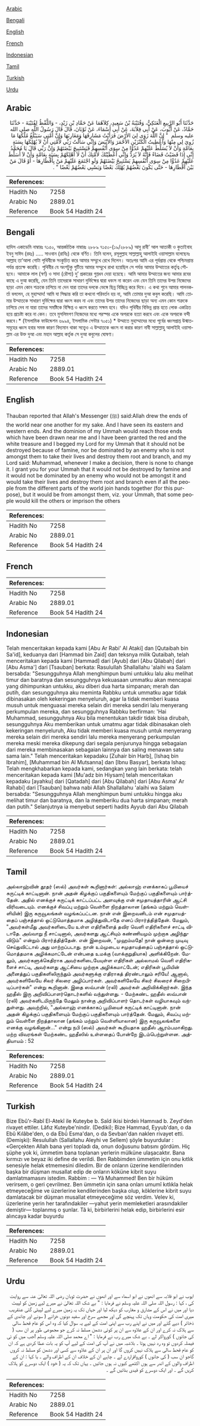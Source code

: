 [Arabic](#arabic)

[Bengali](#bengali)

[English](#english)

[French](#french)

[Indonesian](#indonesian)

[Tamil](#tamil)

[Turkish](#turkish)

[Urdu](#urdu)

## Arabic


<div dir="rtl" lang="ar" style={{fontSize:'larger',backgroundColor:'#f8f9fa',padding:20}}>
حَدَّثَنَا أَبُو الرَّبِيعِ الْعَتَكِيُّ، وَقُتَيْبَةُ بْنُ سَعِيدٍ، كِلاَهُمَا عَنْ حَمَّادِ بْنِ زَيْدٍ، - وَاللَّفْظُ لِقُتَيْبَةَ - حَدَّثَنَا حَمَّادٌ، عَنْ أَيُّوبَ، عَنْ أَبِي قِلاَبَةَ، عَنْ أَبِي أَسْمَاءَ، عَنْ ثَوْبَانَ، قَالَ قَالَ رَسُولُ اللَّهِ صلى الله عليه وسلم ‏ "‏ إِنَّ اللَّهَ زَوَى لِيَ الأَرْضَ فَرَأَيْتُ مَشَارِقَهَا وَمَغَارِبَهَا وَإِنَّ أُمَّتِي سَيَبْلُغُ مُلْكُهَا مَا زُوِيَ لِي مِنْهَا وَأُعْطِيتُ الْكَنْزَيْنِ الأَحْمَرَ وَالأَبْيَضَ وَإِنِّي سَأَلْتُ رَبِّي لأُمَّتِي أَنْ لاَ يُهْلِكَهَا بِسَنَةٍ بِعَامَّةٍ وَأَنْ لاَ يُسَلِّطَ عَلَيْهِمْ عَدُوًّا مِنْ سِوَى أَنْفُسِهِمْ فَيَسْتَبِيحَ بَيْضَتَهُمْ وَإِنَّ رَبِّي قَالَ يَا مُحَمَّدُ إِنِّي إِذَا قَضَيْتُ قَضَاءً فَإِنَّهُ لاَ يُرَدُّ وَإِنِّي أَعْطَيْتُكَ لأُمَّتِكَ أَنْ لاَ أُهْلِكَهُمْ بِسَنَةٍ بِعَامَّةٍ وَأَنْ لاَ أُسَلِّطَ عَلَيْهِمْ عَدُوًّا مِنْ سِوَى أَنْفُسِهِمْ يَسْتَبِيحُ بَيْضَتَهُمْ وَلَوِ اجْتَمَعَ عَلَيْهِمْ مَنْ بِأَقْطَارِهَا - أَوْ قَالَ مَنْ بَيْنَ أَقْطَارِهَا - حَتَّى يَكُونَ بَعْضُهُمْ يُهْلِكُ بَعْضًا وَيَسْبِي بَعْضُهُمْ بَعْضًا ‏"‏ ‏.‏
</div>
<div style={{backgroundColor:'#f8f9fa',padding:20, marginBottom: 10}}><table> <thead> <tr> <th>References:</th> <th></th> </tr> </thead> <tbody><tr><td>Hadith No</td><td>7258</td></tr><tr><td>Arabic No</td><td>2889.01</td></tr><tr><td>Reference</td><td>Book 54 Hadith 24</td></tr></tbody></table></div>

## Bengali


<div dir="ltr" lang="bn" style={{fontSize:'larger',backgroundColor:'#f8f9fa',padding:20}}>
হাদিস একাডেমি নাম্বারঃ ৭১৫০, আন্তর্জাতিক নাম্বারঃ ২৮৮৯ ৭১৫০-(১৯/২৮৮৯) আবু রাবী’ আল আতাকী ও কুতাইবাহ ইবনু সাঈদ (রহঃ) ..... সাওবান (রাযিঃ) থেকে বর্ণিত। তিনি বলেন, রসূলুল্লাহ সাল্লাল্লাহু আলাইহি ওয়াসাল্লাম বলেছেনঃ আল্লাহ তা’আলা গোটা পৃথিবীকে সংকুচিত করে আমার সম্মুখে রেখে দিলেন। অতঃপর আমি এর পূর্বপ্রান্ত থেকে পশ্চিমপ্রান্ত পর্যন্ত প্রত্যক্ষ করেছি। পৃথিবীর যে অংশটুকু গুটিয়ে আমার সম্মুখে রাখা হয়েছিল সে পর্যন্ত আমার উম্মাতের কর্তৃত্ব পৌছবে। আমাকে লাল (স্বর্ণ) ও সাদা (রৌপ্য) দু’ প্রকারের গুপ্তধন দেয়া হয়েছে। আমি আমার উম্মাতের জন্য আমার রবের কাছে এ দুআ করেছি, যেন তিনি তাদেরকে সাধারণ দুর্ভিক্ষের দ্বারা ধবংস না করেন এবং যেন তিনি তাদের উপর নিজেদের ছাড়া এমন কোন শক্ৰকে চাপিয়ে না দেন যারা তাদের দলকে ভেঙ্গে ছিন্ন বিচ্ছিন্ন করে দিবে। এ কথা শুনে আমার পালনকর্তা বললেন, হে মুহাম্মাদ! আমি যা সিদ্ধান্ত করি তা কখনো পরিবর্তন হয় না, আমি তোমার দুআ কবুল করেছি। আমি তোমার উম্মাতকে সাধারণ দুর্ভিক্ষের দ্বারা ধ্বংস করব না এবং তাদের উপর তাদের নিজেদের ছাড়া অন্য এমন কোন শত্রুকে চাপিয়ে দেব না যারা তাদের সমষ্টিকে বিক্ষিপ্ত ও ধ্বংস করতে সক্ষম হবে। যদিও পৃথিবীর বিভিন্ন প্রান্ত হতে লোক একত্রিত হয়ে প্রচেষ্টা করে না কেন। তবে মুসলিমগণ নিজেদের মধ্যে পরস্পর একে অপরকে হত্যা করবে এবং একে অপরকে বন্দী করবে।* (ইসলামিক ফাউন্ডেশন ৬৯৯৪, ইসলামিক সেন্টার ৭০৫১) * উম্মাতে মুহাম্মাদের মধ্যে পূর্বের ধ্বংসপ্রাপ্ত উন্মাতসমূহের ধ্বংস হবার সমস্ত কারণ বিদ্যমান থাকা সত্ত্বেও এ উম্মাতকে ধ্বংস না করার কারণ নাবী সাল্লাল্লাহু আলাইহি ওয়াসাল্লাম এর উক্ত দুআ এবং মহান আল্লাহ কর্তৃক সে দুআ কবুলের ঘোষণা।
</div>
<div style={{backgroundColor:'#f8f9fa',padding:20, marginBottom: 10}}><table> <thead> <tr> <th>References:</th> <th></th> </tr> </thead> <tbody><tr><td>Hadith No</td><td>7258</td></tr><tr><td>Arabic No</td><td>2889.01</td></tr><tr><td>Reference</td><td>Book 54 Hadith 24</td></tr></tbody></table></div>

## English


<div dir="ltr" lang="en" style={{fontSize:'larger',backgroundColor:'#f8f9fa',padding:20}}>
Thauban reported that Allah's Messenger (ﷺ) said:Allah drew the ends of the world near one another for my sake. And I have seen its eastern and western ends. And the dominion of my Ummah would reach those ends which have been drawn near me and I have been granted the red and the white treasure and I begged my Lord for my Ummah that it should not be destroyed because of famine, nor be dominated by an enemy who is not amongst them to take their lives and destroy them root and branch, and my Lord said: Muhammad, whenever I make a decision, there is none to change it. I grant you for your Ummah that it would not be destroyed by famine and it would not be dominated by an enemy who would not be amongst it and would take their lives and destroy them root and branch even if all the people from the different parts of the world join hands together (for this purpose), but it would be from amongst them, viz. your Ummah, that some people would kill the others or imprison the others
</div>
<div style={{backgroundColor:'#f8f9fa',padding:20, marginBottom: 10}}><table> <thead> <tr> <th>References:</th> <th></th> </tr> </thead> <tbody><tr><td>Hadith No</td><td>7258</td></tr><tr><td>Arabic No</td><td>2889.01</td></tr><tr><td>Reference</td><td>Book 54 Hadith 24</td></tr></tbody></table></div>

## French


<div dir="ltr" lang="fr" style={{fontSize:'larger',backgroundColor:'#f8f9fa',padding:20}}>

</div>
<div style={{backgroundColor:'#f8f9fa',padding:20, marginBottom: 10}}><table> <thead> <tr> <th>References:</th> <th></th> </tr> </thead> <tbody><tr><td>Hadith No</td><td>7258</td></tr><tr><td>Arabic No</td><td>2889.01</td></tr><tr><td>Reference</td><td>Book 54 Hadith 24</td></tr></tbody></table></div>

## Indonesian


<div dir="ltr" lang="id" style={{fontSize:'larger',backgroundColor:'#f8f9fa',padding:20}}>
Telah menceritakan kepada kami [Abu Ar Rabi' Al Ataki] dan [Qutaibah bin Sa'id], keduanya dari [Hammad bin Zaid] dan teksnya milik Qutaibah, telah menceritakan kepada kami [Hammad] dari [Ayub] dari [Abu Qilabah] dari [Abu Asma'] dari [Tsauban] berkata: Rasulullah Shallallahu 'alaihi wa Salam bersabda: "Sesungguhnya Allah menghimpun bumi untukku lalu aku melihat timur dan baratnya dan sesungguhnya kekuasaan ummatku akan mencapai yang dihimpunkan untukku, aku diberi dua harta simpanan; merah dan putih, dan sesungguhnya aku meminta Rabbku untuk ummatku agar tidak dibinasakan oleh kekeringan menyeluruh, agar Ia tidak memberi kuasa musuh untuk menguasai mereka selain diri mereka sendiri lalu menyerang perkumpulan mereka, dan sesungguhnya Rabbku berfirman: 'Hai Muhammad, sesungguhnya Aku bila menentukan takdir tidak bisa dirubah, sesungguhnya Aku memberikan untuk umatmu agar tidak dibinasakan oleh kekeringan menyeluruh, Aku tidak memberi kuasa musuh untuk menyerang mereka selain diri mereka sendiri lalu mereka menyerang perkumpulan mereka meski mereka dikepung dari segala penjurunya hingga sebagaian dari mereka membinasakan sebagaian lainnya dan saling menawan satu sama lain." Telah menceritakan kepadaku [Zuhair bin Harb], [Ishaq bin Ibrahim], [Muhammad bin Al Mutsanna] dan [Ibnu Basyar], berkata Ishaq: Telah mengkhabarkan kepada kami, sedangkan yang lain berkata: telah menceritakan kepada kami [Mu'adz bin Hiysam] telah menceritakan kepadaku [ayahku] dari [Qatadah] dari [Abu Qilabah] dari [Abu Asma' Ar Rahabi] dari [Tsauban] bahwa nabi Allah Shallallahu 'alaihi wa Salam bersabda: "Sesungguhnya Allah menghimpun bumi untukku hingga aku melihat timur dan baratnya, dan Ia memberiku dua harta simpanan; merah dan putih." Selanjutnya ia menyebut seperti hadits Ayyub dari Abu Qilabah
</div>
<div style={{backgroundColor:'#f8f9fa',padding:20, marginBottom: 10}}><table> <thead> <tr> <th>References:</th> <th></th> </tr> </thead> <tbody><tr><td>Hadith No</td><td>7258</td></tr><tr><td>Arabic No</td><td>2889.01</td></tr><tr><td>Reference</td><td>Book 54 Hadith 24</td></tr></tbody></table></div>

## Tamil


<div dir="ltr" lang="ta" style={{fontSize:'larger',backgroundColor:'#f8f9fa',padding:20}}>
அல்லாஹ்வின் தூதர் (ஸல்) அவர்கள் கூறினார்கள்: அல்லாஹ் எனக்காகப் பூமியைச் சுருட்டிக் காட்டினான். நான் அதன் கிழக்குப் பகுதிகளையும் மேற்குப் பகுதிகளையும் பார்த்தேன். அதில் எனக்குச் சுருட்டிக் காட்டப்பட்ட அளவுக்கு என் சமுதாயத்தாரின் ஆட்சி விரிவடையும். எனக்குச் சிவப்பு மற்றும் வெள்ளை நிறத்தாலான (தங்கம் மற்றும் வெள்ளியின்) இரு கருவூலங்கள் வழங்கப்பட்டன. நான் என் இறைவனிடம் என் சமுதாயத்தைப் பஞ்சத்தால் ஒட்டுமொத்தமாக அழித்துவிடாதே எனப் பிரார்த்தித்தேன். மேலும், "அவர்கள்மீது அவர்களிடையே உள்ள எதிரிகளைத் தவிர வெளி எதிரிகளைச் சாட்டி விடாதே. அவ்வாறு நீ சாட்டினால், அவர்களது ஆட்சியும் கண்ணியமும் முற்றாக அழிந்துவிடும்" என்றும் பிரார்த்தித்தேன். என் இறைவன், "முஹம்மதே! நான் ஒன்றை முடிவு செய்துவிட்டால் அது மாற்றப்படாது. நான் உம்முடைய சமுதாயத்தைப் பஞ்சத்தால் ஒட்டுமொத்தமாக அழிக்கமாட்டேன் என்பதை உமக்கு (வாக்குறுதியாக) அளிக்கிறேன். மேலும், அவர்களுக்கெதிராக அவர்களிடையேயுள்ள எதிரிகள் அல்லாமல் வெளி எதிரிகளைச் சாட்டி, அவர்களது ஆட்சியை முற்றாக அழிக்கமாட்டேன்; எதிரிகள் பூமியின் அனைத்துப் பகுதிகளிலிருந்தும் அவர்களுக்கு எதிராகத் திரண்டாலும் சரியே! ஆனால், அவர்களிலேயே சிலர் சிலரை அழிப்பார்கள். அவர்களிலேயே சிலர் சிலரைச் சிறைபிடிப்பார்கள்" என்று கூறினான். இதை ஸவ்பான் (ரலி) அவர்கள் அறிவிக்கிறார்கள். இந்த ஹதீஸ் இரு அறிவிப்பாளர்தொடர்களில் வந்துள்ளது. - மேற்கண்ட ஹதீஸ் ஸவ்பான் (ரலி) அவர்களிடமிருந்தே மேலும் நான்கு அறிவிப்பாளர் தொடர்கள் வழியாகவும் வந்துள்ளது. அவற்றில், "அல்லாஹ் எனக்காகப் பூமியைச் சுருட்டிக் காட்டினான். நான் அதன் கிழக்குப் பகுதிகளையும் மேற்குப் பகுதிகளையும் பார்த்தேன். மேலும், சிவப்பு மற்றும் வெள்ளை நிறத்தாலான (தங்கம் மற்றும் வெள்ளியாலான) இரு கருவூலங்களை எனக்கு வழங்கினான்..." என்று நபி (ஸல்) அவர்கள் கூறியதாக ஹதீஸ் ஆரம்பமாகிறது. மற்ற விவரங்கள் மேற்கண்ட ஹதீஸில் உள்ளதைப் போன்றே இடம்பெற்றுள்ளன. அத்தியாயம் : 52
</div>
<div style={{backgroundColor:'#f8f9fa',padding:20, marginBottom: 10}}><table> <thead> <tr> <th>References:</th> <th></th> </tr> </thead> <tbody><tr><td>Hadith No</td><td>7258</td></tr><tr><td>Arabic No</td><td>2889.01</td></tr><tr><td>Reference</td><td>Book 54 Hadith 24</td></tr></tbody></table></div>

## Turkish


<div dir="ltr" lang="tr" style={{fontSize:'larger',backgroundColor:'#f8f9fa',padding:20}}>
Bize Ebû'r-Rabî El-Atekî ile Kuteybe b. Saîd ikisi birdeiı Hamnıad b. Zeyd'den rivayet ettiler. Lâfız Kuteybe'nindir. (Dediki); Bize Hammad, Eyyub'dan, o da Ebû Kılâbe'den, o da Ebû Esma'dan, o da Sevban'dan naklen rivayet etti. (Demişki): Resulullah (Sallallahu Aleyhi ve Sellem) şöyle buyurdular : «Gerçekten Allah bana yeri topladı da, onun doğusunu batısını gördüm. Hiç şüphe yok ki, ümmetim bana toplanan yerlerin mülküne ulaşacaktır. Bana kırmızı ve beyaz iki define de verildi. Ben Rabbimden ümmetim için onu kıtlık senesiyle helak etmemesini diledim. Bir de onların üzerine kendilerinden başka bir düşman musallat edip de onların köküne kibrit suyu damlatmamasını istedim. Rabbim : — Yâ Muhammed! Ben bir hüküm verirsem, o geri çevrilmez. Ben ümmetin için sana onları umumî kıtlıkla helak etmeyeceğime ve üzerlerine kendilerinden başka olup, köklerine kibrit suyu damlatacak bir düşman musallat etmeyeceğime söz verdim. Velev ki, üzerlerine yerin her tarafındakiler —yahut yerin memleketleri arasındakiler demiştir— toplanmış o şunlar. Tâ ki, birbirlerini helak edip, birbirlerini esir alıncaya kadar buyurdu
</div>
<div style={{backgroundColor:'#f8f9fa',padding:20, marginBottom: 10}}><table> <thead> <tr> <th>References:</th> <th></th> </tr> </thead> <tbody><tr><td>Hadith No</td><td>7258</td></tr><tr><td>Arabic No</td><td>2889.01</td></tr><tr><td>Reference</td><td>Book 54 Hadith 24</td></tr></tbody></table></div>

## Urdu


<div dir="rtl" lang="ur" style={{fontSize:'larger',backgroundColor:'#f8f9fa',padding:20}}>
ایوب نے ابو قلابہ سے انھوں نے ابو اسماء سے اور انھوں نے حضرت ثوبان رضی اللہ تعالیٰ عنہ سے روایت کی ، کہا : رسول اللہ صلی اللہ علیہ وسلم نے فرمایا : " بے شک اللہ تعالیٰ نے میرے لیے زمین کو لپیٹ دیا اور میں نے اس کے مشارق و مغارب کو دیکھ لیا اور جہاں تک یہ زمین میرے لیے لپیٹی گئی عنقریب میری امت کی حکومت وہاں تک پہنچے گی اور مجھے سرخ اور سفید دونوں خزانے ( سونے اور چاندی کے ذخائر ) دیے گئے اور میں نے اپنے رب سے اپنی امت کے لیے یہ سوال کیا کہ وہ اس کو عام قحط سالی سے ہلاک نہ کرے اور ان کے علاوہ سے ان پر کوئی دشمن مسلط نہ کرے جو مجموعی طور پر ان سب ( کی جانوں ) کورواکر لے ۔ بے شک میرے رب نے فرمایا : " اے محمد صلی اللہ علیہ وسلم !جب میں کو ئی فیصلہ کردوں تو وہ رد نہیں ہوتا ۔ بلاشبہ میں نے آپ کی امت کے لیے آپ کو یہ بات عطا کردی ہے کہ ان کو عام قحط سالی سے ہلاک نہیں کروں گا اور ان پر ان کے علاوہ سے کسی اور دشمن کو مسلط نہ کروں گاجو ان سب ( کی جانوں ) کورواقراردے لے ۔ چاہے ان کے خلاف ان کے اطراف والے ۔ یا کہا : ان کے اطراف والوں کے اندر سے ہوں اکٹھے کیوں نہ ہوں جائیں ۔ یہاں تک کہ یہ ( خود ) ایک دوسرے کو ہلاک کریں گے ۔ اور ایک دوسرے کو قیدی بنائیں گے ۔
</div>
<div style={{backgroundColor:'#f8f9fa',padding:20, marginBottom: 10}}><table> <thead> <tr> <th>References:</th> <th></th> </tr> </thead> <tbody><tr><td>Hadith No</td><td>7258</td></tr><tr><td>Arabic No</td><td>2889.01</td></tr><tr><td>Reference</td><td>Book 54 Hadith 24</td></tr></tbody></table></div>
